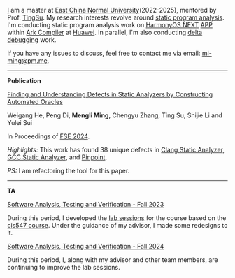 [I](https://github.com/BertramGi1f0y1e) am a master at [East China Normal University](https://en.wikipedia.org/wiki/East_China_Normal_University)(2022-2025), mentored by Prof. [TingSu](https://dblp.org/pid/42/6896-1.html). My research interests revolve around [static program analysis](https://en.wikipedia.org/wiki/Static_program_analysis). I'm conducting static program analysis work on [HarmonyOS NEXT](https://en.wikipedia.org/wiki/HarmonyOS_NEXT) [APP](https://developer.huawei.com/consumer/cn/doc/guidebook/harmonyecoapp-guidebook-0000001761818040) within [Ark Compiler](https://en.wikipedia.org/wiki/Ark_Compiler) at [Huawei](https://www.huawei.com/en/corporate-information). In parallel, I'm also conducting [delta debugging](https://en.wikipedia.org/wiki/Delta_debugging) work.

If you have any issues to discuss, feel free to contact me via email: [ml-ming@pm.me](mailto:ml-ming@pm.me).

------

**Publication**

[Finding and Understanding Defects in Static Analyzers by Constructing Automated Oracles](https://github.com/BertramGi1f0y1e/BertramGi1f0y1e.github.io/blob/main/3660781.pdf)

Weigang He, Peng Di, **Mengli Ming**, Chengyu Zhang, Ting Su, Shijie Li and Yulei Sui

In Proceedings of [FSE 2024](https://2024.esec-fse.org/track/fse-2024-research-papers).

*Highlights:* This work has found 38 unique defects in [Clang Static Analyzer](https://clang-analyzer.llvm.org), [GCC Static Analyzer](https://gcc.gnu.org/wiki/StaticAnalyzer), and [Pinpoint](https://www.sourcebrella.com).

*PS:* I am refactoring the tool for this paper.

------

**TA**

[Software Analysis, Testing and Verification - Fall 2023](https://tingsu.github.io/files/courses/pa2023.html)

During this period, I developed the [lab sessions](https://github.com/ecnu-sa-labs/ecnu-sa-labs) for the course based on the [cis547 course](https://software-analysis-class.org). Under the guidance of my advisor, I made some redesigns to it.

[Software Analysis, Testing and Verification - Fall 2024](https://tingsu.github.io/files/courses/pa2024.html)

During this period, I, along with my advisor and other team members, are continuing to improve the lab sessions.
